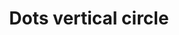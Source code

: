 ---
title: Dots vertical circle
tags: ["dots", "vertical", "circle", "more", "menu", "navigation", "dots-navigation", "vertical-dots"]
icon: dots-vertical-circle
svg: '<svg xmlns="http://www.w3.org/2000/svg" width="24" height="24" fill="none" viewBox="0 0 24 24" stroke-width="1.5" stroke-linecap="round" stroke-linejoin="round" stroke="currentColor"><path d="M12.25 12h-.5m.5-4h-.5m.5 8h-.5M21 12a9 9 0 1 1-18 0 9 9 0 0 1 18 0"/></svg>'
---